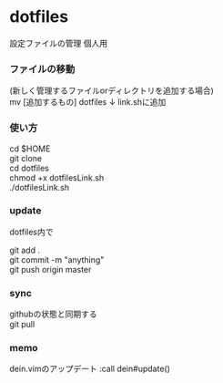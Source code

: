# dotfiles
設定ファイルの管理
個人用

### ファイルの移動  
(新しく管理するファイルorディレクトリを追加する場合)  
mv [追加するもの] dotfiles
↓
link.shに追加


### 使い方
cd $HOME  
git clone  
cd dotfiles  
chmod +x dotfilesLink.sh  
./dotfilesLink.sh  

### update
dotfiles内で 
 
git add .  
git commit -m "anything"  
git push origin master  

### sync
githubの状態と同期する  
git pull 

### memo
dein.vimのアップデート 
:call dein#update()
